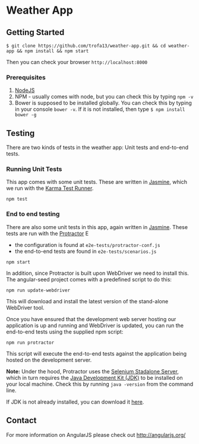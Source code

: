 # Weather App

## Getting Started

```
$ git clone https://github.com/trofa13/weather-app.git && cd weather-app && npm install && npm start
```
Then you can check your browser `http://localhost:8000`

### Prerequisites
1. [NodeJS](http://nodejs.org/)
2. NPM - usually comes with node, but you can check this by typing `npm -v`
3. Bower is supposed to be installed globally. You can check this by typing in your console `bower -v`.
If it is not installed, then type `$ npm install bower -g`

## Testing

There are two kinds of tests in the weather app: Unit tests and end-to-end tests.

### Running Unit Tests

This app comes with some unit tests. These are written in
[Jasmine][jasmine], which we run with the [Karma Test Runner][karma]. 

```
npm test
```

### End to end testing

There are also some unit tests in this app, again written in [Jasmine][jasmine]. These tests
are run with the [Protractor][protractor] E

* the configuration is found at `e2e-tests/protractor-conf.js`
* the end-to-end tests are found in `e2e-tests/scenarios.js`

```
npm start
```

In addition, since Protractor is built upon WebDriver we need to install this.  The angular-seed
project comes with a predefined script to do this:

```
npm run update-webdriver
```

This will download and install the latest version of the stand-alone WebDriver tool.

Once you have ensured that the development web server hosting our application is up and running
and WebDriver is updated, you can run the end-to-end tests using the supplied npm script:

```
npm run protractor
```

This script will execute the end-to-end tests against the application being hosted on the
development server.

**Note:**
Under the hood, Protractor uses the [Selenium Stadalone Server][selenium], which in turn requires 
the [Java Development Kit (JDK)][jdk] to be installed on your local machine. Check this by running 
`java -version` from the command line.

If JDK is not already installed, you can download it [here][jdk-download].

## Contact

For more information on AngularJS please check out http://angularjs.org/

[bower]: http://bower.io
[git]: http://git-scm.com/
[http-server]: https://github.com/nodeapps/http-server
[jasmine]: https://jasmine.github.io
[jdk]: https://en.wikipedia.org/wiki/Java_Development_Kit
[jdk-download]: http://www.oracle.com/technetwork/java/javase/downloads/index.html
[karma]: https://karma-runner.github.io
[node]: https://nodejs.org
[npm]: https://www.npmjs.org/
[protractor]: https://github.com/angular/protractor
[selenium]: http://docs.seleniumhq.org/
